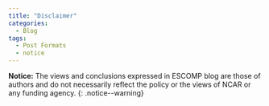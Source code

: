 ```yaml
---
title: "Disclaimer"
categories:
  - Blog
tags:
  - Post Formats
  - notice
---
```


**Notice:** The views and conclusions expressed in ESCOMP blog are those of authors and do not necessarily reflect the policy or the views of NCAR or any funding agency.
{: .notice--warning}

